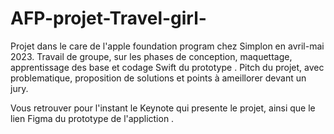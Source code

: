# AFP-projet-Travel-girl-

Projet dans le care de l'apple foundation program chez Simplon en avril-mai 2023. 
Travail de groupe, sur les phases de conception, maquettage, apprentissage des base et codage Swift du prototype .
Pitch du projet, avec problematique, proposition de solutions et points à ameillorer devant un jury.

Vous retrouver pour l'instant le Keynote qui presente le projet, ainsi que le lien Figma du prototype de l'appliction .
